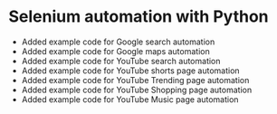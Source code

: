<h1>Selenium automation with Python</h1>

- Added example code for Google search automation
- Added example code for Google maps automation
- Added example code for YouTube search automation
- Added example code for YouTube shorts page automation
- Added example code for YouTube Trending page automation
- Added example code for YouTube Shopping page automation
- Added example code for YouTube Music page automation
